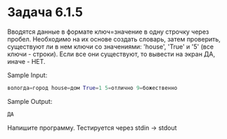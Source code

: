 # Задача 6.1.5

Вводятся данные в формате ключ=значение в одну строчку через пробел. Необходимо на их основе создать словарь, затем проверить, существуют ли в нем ключи со значениями: 'house', 'True' и '5' (все ключи - строки). Если все они существуют, то вывести на экран ДА, иначе - НЕТ.

Sample Input:

```python
вологда=город house=дом True=1 5=отлично 9=божественно
```

Sample Output:

```python
ДА
```

Напишите программу. Тестируется через stdin → stdout
